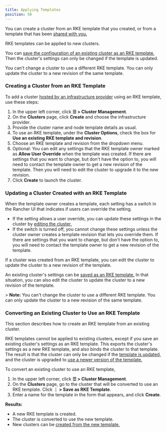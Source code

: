 ```yaml
---
title: Applying Templates
position: 50
---
```


You can create a cluster from an RKE template that you created, or from a template that has been [shared with you.](https://rancher.com/docs/rancher/v2.6/en/admin-settings/rke-templates/template-access-and-sharing)

RKE templates can be applied to new clusters.

You can [save the configuration of an existing cluster as an RKE template.](#converting-an-existing-cluster-to-use-an-rke-template) Then the cluster's settings can only be changed if the template is updated.

You can't change a cluster to use a different RKE template. You can only update the cluster to a new revision of the same template.


### Creating a Cluster from an RKE Template

To add a cluster [hosted by an infrastructure provider](https://rancher.com/docs/rancher/v2.6/en/cluster-provisioning/rke-clusters) using an RKE template, use these steps:

1. In the upper left corner, click **☰ \> Cluster Management**.
1. On the **Clusters** page, click **Create** and choose the infrastructure provider.
1. Provide the cluster name and node template details as usual.
1. To use an RKE template, under the **Cluster Options**, check the box for **Use an existing RKE template and revision**.
1. Choose an RKE template and revision from the dropdown menu.
1. Optional: You can edit any settings that the RKE template owner marked as **Allow User Override** when the template was created. If there are settings that you want to change, but don't have the option to, you will need to contact the template owner to get a new revision of the template. Then you will need to edit the cluster to upgrade it to the new revision.
1. Click **Create** to launch the cluster.

### Updating a Cluster Created with an RKE Template

When the template owner creates a template, each setting has a switch in the Rancher UI that indicates if users can override the setting.

- If the setting allows a user override, you can update these settings in the cluster by [editing the cluster.](https://rancher.com/docs/rancher/v2.6/en/cluster-admin/editing-clusters/)
- If the switch is turned off, you cannot change these settings unless the cluster owner creates a template revision that lets you override them. If there are settings that you want to change, but don't have the option to, you will need to contact the template owner to get a new revision of the template.

If a cluster was created from an RKE template, you can edit the cluster to update the cluster to a new revision of the template.

An existing cluster's settings can be [saved as an RKE template.](#converting-an-existing-cluster-to-use-an-rke-template) In that situation, you can also edit the cluster to update the cluster to a new revision of the template.

\> **Note:** You can't change the cluster to use a different RKE template. You can only update the cluster to a new revision of the same template.

### Converting an Existing Cluster to Use an RKE Template

This section describes how to create an RKE template from an existing cluster.

RKE templates cannot be applied to existing clusters, except if you save an existing cluster's settings as an RKE template. This exports the cluster's settings as a new RKE template, and also binds the cluster to that template. The result is that the cluster can only be changed if the [template is updated,](https://rancher.com/docs/rancher/v2.6/en/admin-settings/rke-templates/creating-and-revising/#updating-a-template) and the cluster is upgraded to [use a newer version of the template.](https://rancher.com/docs/rancher/v2.6/en/admin-settings/rke-templates/creating-and-revising/#upgrading-a-cluster-to-use-a-new-template-revision)

To convert an existing cluster to use an RKE template,

1. In the upper left corner, click **☰ \> Cluster Management**.
1. On the **Clusters** page, go to the cluster that will be converted to use an RKE template. Click **⋮  \> Save as RKE Template**.
1. Enter a name for the template in the form that appears, and click **Create**.

**Results:**

- A new RKE template is created.
- The cluster is converted to use the new template.
- New clusters can be [created from the new template.](https://rancher.com/docs/rancher/v2.6/en/admin-settings/rke-templates/applying-templates/#creating-a-cluster-from-an-rke-template)